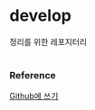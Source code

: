 # develop  
정리를 위한 레포지터리<br><br>  

### Reference
[Github에 쓰기](https://docs.github.com/ko/get-started/writing-on-github/getting-started-with-writing-and-formatting-on-github) 
